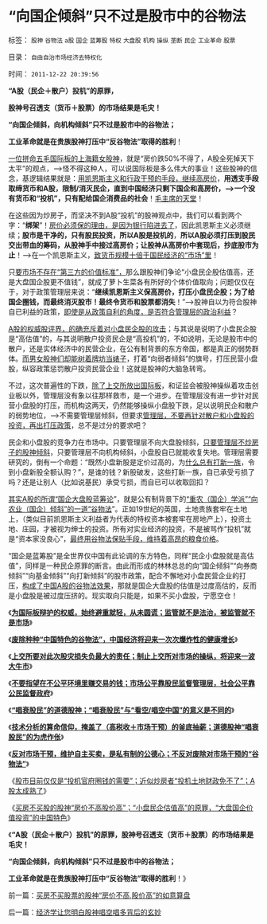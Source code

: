 # “向国企倾斜”只不过是股市中的谷物法

标签： `股神` `谷物法` `a股` `国企` `蓝筹股` `特权` `大盘股` `机构` `操纵` `垄断` `民企` `工业革命` `股票` 

目录： `自由自治市场经济去特权化`

时间： `2011-12-22 20:39:56`

**“A股（民企＋散户）投机”的原罪，**

**股神号召透支（货币＋股票）的市场结果是毛灾！**

**“向国企倾斜，向机构倾斜”只不过是股市中的谷物法；**

**工业革命就是在贵族股神打压中“反谷物法”取得的胜利**！

[一位拼命五毛国际板的上海籍女股神](../../../2011/12/16/废除股市“谷物法”，A股将有一波大牛市.md)，就是“房价跌50%不得了，A股全死掉天下太平”的观点，——>怪不得这种人，可以说国际板是多么伟大的事业！这些股神的信念，基逻辑结果就是：[用凯恩斯主义和行政干预的手段，继续高房价](../../../2009/7/17/高房价喜洋洋后是谁的血泪在飞.md)，**用透支手段取缔货币和A股，限制/消灭民企，直到中国经济只剩下国企和高房价，——>一个没有货币和“投机”，只有配给国企消费品的社会**！[毛主席的天堂](../../../2009/8/26/水洗一般均贫富的天堂.md)！

在这些因为炒房子，而坚决不到A股“投机”的股神观点中，我们可以看到两个字：“**绑架**”！[房价必须保的理由，是因为银行陷进去了](../../../2007/9/19/银行地产在股市里是一根草上的蚱猛.md)，因此凯恩斯主义必须继续；**股市是干净的，只有股民投资，所以A股是投机的**，**所以A股必须打压到股民交出带血的筹码，从股神手中接过高房价；让股神从高房价中套现后，抄底股市为止**！——>在一个凯恩斯主义，[致货币规模十倍于国民经济的“市场”里](../../../2010/3/25/炒股风险大，不炒股风险更大.md)！

只[要市场不存在“第三方的价值标准”，](../../../2010/12/22/私有制有无比的优越性;人与人的差异推动社会前进；.md)那么跟股神们争论“小盘民企股估值高，还是大盘国企股更不值钱”，就成了萝卜生菜各有所好的个体价值取向；问题仅仅在于，对于政策管理层来说：“**继续凯恩斯主义保高房价，打压小盘民企股；为了给国企圈钱，而最终消灭股市！最终令货币和股票都消失**！”——>股神自以为符合股神自已利益的政策，[即使是从政策自利的角度，是否符合管理层的政治利益](../../../2011/10/26/金融利益集团操纵官媒的强悍“民意”；.md)？

[A股的权威股评界，的确充斥着对小盘民企股的攻击](../../../2010/11/26/世界惯例小盘股估值远远高于大盘股.md)；与其说是说明了小盘民企股是“高估值”的，与其说明散户投资民企是“高投机”的，不如说明，无论是股市中的散户，还是实体经济中的民营企业，在公有制背景的东方帝国，都是真正的弱势群体。[而男女股神们却能树着牌坊当婊子](../../../2011/6/13/世界上有蠢猪并不奇怪.md)，打着“向弱者倾斜”的旗号，打压民营小盘股，纵容政策惩罚散户投资民营企业！这就是股神的大脑急转弯。

不过，这次普遍性的下跌，[除了上交所放出国际板](../../../2011/12/16/废除股市“谷物法”，A股将有一波大牛市.md)，和证监会被股神操纵着攻击创业板以外，管理层没有象以往那样救市，是一个进步。在管理层没有进一步针对民营小盘股的打压，而机构这两天，仍然能够操纵小盘股下跌，足以说明民企和散户的弱势地位，——>不需要管理层倾斜，但要求[管理层，不要再针对散户和小盘股的投资，再出打压政策](../../../2011/12/1/小政府＝消费者依法诉讼取代“监管”.md)，总不是过分的要求吧？

民企和小盘股的竞争力在市场中。只要管理层不向大盘股倾斜，[只要管理层不炒房子的股神倾斜](../../../2011/1/2/炒房不要“懂经济”，打压房价都是买入的良机.md)，只要管理层不向机构倾斜，小盘股自已就能收复失地。管理层需要研究的，倒有一个命题：“既然小盘新股是定价过高的，为[什么总有打新一族](../../../2011/6/19/A股越是规范退市，越是不可能退市.md)，令到小盘新股全额认购？”，是谁的钱？新股破发，这些打新一族，自已承受亏损了吗？还是让别人（比如说基民）承受亏损，而自已可以收取回扣？

[其实A股的所谓“国企大盘股蓝筹论](../../../2011/1/18/大象有癌症，小猴扛大旗!.md)”，就是公有制背景下的[“重农（国企）学派”“向农业（国企）倾斜”的一道“谷物法](../../../2011/12/16/废除向香港倾斜的“谷物法”，大陆居民将大大富裕.md)”。正如19世纪的英国，土地贵族套牢在土地上，（类似目前凯恩斯主义利益者为代表的特权资本被套牢在房地产上），投资土地、庄园，才被视为绅士的投资。所有对实业经济的投资，不是被骂作“投机”就是“资本家没良心”，[最终用谷物法保贴手段，维持着高昂的粮食价格](../../../2011/12/15/大部分英国老百姓，没有享受到工业革命前的进步；.md)。

“国企是蓝筹股”是全世界仅中国有此论调的东方特色，同样“民企小盘股就是高估值”，同样是一种民企原罪的断言。由此而形成的林林总总的向“国企倾斜”“向券商倾斜”“向基金倾斜”“向打新倾斜”的股市政策，配合不懈地对小盘民营企业的打压，[构成了中国A股的谷物法效果](../../../2011/12/19/废除谷物法不是干预市场，谩骂市场将制造新的熊市.md)，那就是国企大盘股的估值是过度高估的，反而是小盘股是被过度压挤的。现实取向只能是，如果不买小盘股，宁愿空仓！

《[**为国际板辩护的权威，始终避重就轻，从未圆谎；监管就不是法治，被监管就不是市场**](../../../2011/11/30/监管就不是法治，被监管就不是市场，和国际板.md)》

《[**废除种种“中国特色的谷物法”，中国经济将迎来一次次爆炸性的健康增长**](../../../2011/12/16/废除向香港倾斜的“谷物法”，大陆居民将大大富裕.md)》

《[**上交所要对此次股灾损失负最大的责任；制止上交所对市场的操纵，将迎来一波大牛市**](../../../2011/12/16/废除股市“谷物法”，A股将有一波大牛市.md)》

《[**不要指望在不公平环境里赚交易的钱；市场公平靠股民监督管理层，社会公平靠公民监督政府**](../../../2011/12/16/在毒气室里夸耀屏气功夫的资深股神.md)》

《[**“唱衰股民”的道德股神；“唱衰股民”与“看空/唱空中国”的意义是不同的**](../../../2011/12/19/道德股神“唱衰股民”与“看空／唱空中国”不同.md)》

《[**技术分析的算命信仰，掩盖了（高税收＋市场干预）的釜底抽薪；道德股神“唱衰股民”的为虎作伥**](../../../2011/12/19/道德股神“唱衰股民”为虎作伥掩盖了政策釜底抽薪.md)》

《[**反对市场干预，维护自主买卖，是私有制的公德心；不反对废除对市场干预的“谷物法”**](../../../2011/12/19/废除谷物法不是干预市场，谩骂市场将制造新的熊市.md)》

《[股市目前仅仅是“投机官府圈钱的需要”；近似炒房者“投机土地财政免不了”；A股太成熟了](../../../2011/12/20/A股太成熟了，成熟得反应出国企上市公司毫无生气.md)》

《[买房不买股的股神“房价不高股价高”；“小盘民企估值高”的原罪，“大盘国企价值投资”的中国特色](../../../2011/12/22/买房不买股票的股神“房价不高,股价高”的如意算盘.md)》

《**“A股（民企＋散户）投机”的原罪，股神号召透支（货币＋股票）的市场结果是毛灾！**

**“向国企倾斜，向机构倾斜”只不过是股市中的谷物法；**

**工业革命就是在贵族股神打压中“反谷物法”取得的胜利**！》



前一篇：[买房不买股票的股神“房价不高,股价高”的如意算盘](../../../2011/12/22/买房不买股票的股神“房价不高,股价高”的如意算盘.md)

后一篇：[经济学让您明白股神唱空唱多背后的玄妙](../../../2011/12/22/经济学让您明白股神唱空唱多背后的玄妙.md)